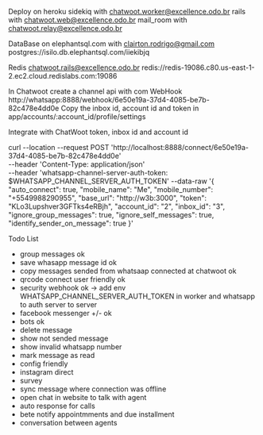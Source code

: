 Deploy on heroku
  sidekiq with chatwoot.worker@excellence.odo.br
  rails with chatwoot.web@excellence.odo.br
  mail_room with chatwoot.relay@excellence.odo.br

DataBase on elephantsql.com with clairton.rodrigo@gmail.com
  postgres://isilo.db.elephantsql.com/iiekibjq

Redis chatwoot.rails@excellence.odo.br
  redis://redis-19086.c80.us-east-1-2.ec2.cloud.redislabs.com:19086

In Chatwoot create a channel api with com WebHook http://whatsapp:8888/webhook/6e50e19a-37d4-4085-be7b-82c478e4dd0e
Copy the inbox id, account id and token in app/accounts/:account_id/profile/settings

Integrate with ChatWoot token, inbox id and account id

curl --location --request POST 'http://localhost:8888/connect/6e50e19a-37d4-4085-be7b-82c478e4dd0e' \
--header 'Content-Type: application/json' \
--header 'whatsapp-channel-server-auth-token: $WHATSAPP_CHANNEL_SERVER_AUTH_TOKEN'
--data-raw '{
  "auto_connect": true,
  "mobile_name": "Me",
  "mobile_number": "+5549988290955",
  "base_url": "http://w3b:3000",
  "token": "KLo3Lupshver3GFTks4eRBjh",
  "account_id": "2",
  "inbox_id": "3",
  "ignore_group_messages": true,
  "ignore_self_messages": true,
  "identify_sender_on_message": true
}'

Todo List
* group messages ok
* save whasapp message id ok
* copy messages sended from whatsaap connected at chatwoot ok
* qrcode connect user friendly ok
* security webhook ok -> add env WHATSAPP_CHANNEL_SERVER_AUTH_TOKEN in worker and whatsapp to auth server to server
* facebook messenger +/- ok
* bots ok
* delete message
* show not sended message
* show invalid whatsapp number
* mark message as read
* config friendly
* instagram direct
* survey
* sync message where connection was offline
* open chat in website to talk with agent
* auto response for calls
* bete notify appointmments and due installment
* conversation between agents